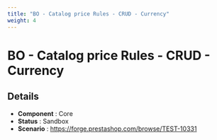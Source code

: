 ```yaml
---
title: "BO - Catalog price Rules - CRUD - Currency"
weight: 4
---
```


# BO - Catalog price Rules - CRUD - Currency
## Details
* **Component** : Core
* **Status** : Sandbox
* **Scenario** : https://forge.prestashop.com/browse/TEST-10331

